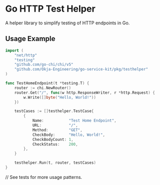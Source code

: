 # Go HTTP Test Helper

A helper library to simplify testing of HTTP endpoints in Go.

<!-- mdox-execgen start -->
<!-- GoDoc: ./testhelper.go -->
<!-- mdox-execgen end -->

## Usage Example

```go
import (
	"net/http"
	"testing"
	"github.com/go-chi/chi/v5"
	"github.com/Okja-Engineering/go-service-kit/pkg/testhelper"
)

func TestHomeEndpoint(t *testing.T) {
	router := chi.NewRouter()
	router.Get("/", func(w http.ResponseWriter, r *http.Request) {
		w.Write([]byte("Hello, World!"))
	})

	testCases := []testhelper.TestCase{
		{
			Name:           "Test Home Endpoint",
			URL:            "/",
			Method:         "GET",
			CheckBody:      "Hello, World!",
			CheckBodyCount: 1,
			CheckStatus:    200,
		},
	}

	testhelper.Run(t, router, testCases)
}
```

// See tests for more usage patterns.
